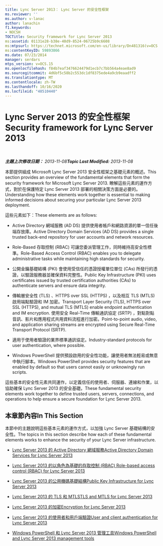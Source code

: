 ```yaml
---
title: Lync Server 2013： Lync Server 的安全性框架
ms.reviewer: ''
ms.author: v-lanac
author: lanachin
f1.keywords:
- NOCSH
TOCTitle: Security framework for Lync Server 2013
ms:assetid: 01131e28-b38e-40d9-8524-06725b9c6608
ms:mtpsurl: https://technet.microsoft.com/en-us/library/Dn481316(v=OCS.15)
ms:contentKeyID: 59893866
ms.date: 07/23/2014
manager: serdars
mtps_version: v=OCS.15
ms.openlocfilehash: f84b7eaf3476624479d1ecb7c7bb564a4eae8ad9
ms.sourcegitcommit: 4d6bf5c58b2c553dc1df8375ede4a9cb9eaadff2
ms.translationtype: MT
ms.contentlocale: zh-TW
ms.lasthandoff: 10/16/2020
ms.locfileid: "48510440"
---
```

# <a name="security-framework-for-lync-server-2013"></a><span data-ttu-id="42e4f-102">Lync Server 2013 的安全性框架</span><span class="sxs-lookup"><span data-stu-id="42e4f-102">Security framework for Lync Server 2013</span></span>

<div data-xmlns="http://www.w3.org/1999/xhtml">

<div class="topic" data-xmlns="http://www.w3.org/1999/xhtml" data-msxsl="urn:schemas-microsoft-com:xslt" data-cs="https://msdn.microsoft.com/">

<div data-asp="https://msdn2.microsoft.com/asp">



</div>

<div id="mainSection">

<div id="mainBody">

<span> </span>

<span data-ttu-id="42e4f-103">_**主題上次修改日期：** 2013-11-08_</span><span class="sxs-lookup"><span data-stu-id="42e4f-103">_**Topic Last Modified:** 2013-11-08_</span></span>

<span data-ttu-id="42e4f-104">本節提供組成 Microsoft Lync Server 2013 安全性框架之基礎元素的概述。</span><span class="sxs-lookup"><span data-stu-id="42e4f-104">This section provides an overview of the fundamental elements that form the security framework for Microsoft Lync Server 2013.</span></span> <span data-ttu-id="42e4f-105">瞭解這些元素的運作方式，對於在保護特定 Lync Server 2013 部署的相關決策方面是必要的。</span><span class="sxs-lookup"><span data-stu-id="42e4f-105">Understanding how these elements work together is essential to making informed decisions about securing your particular Lync Server 2013 deployment.</span></span>

<span data-ttu-id="42e4f-106">這些元素如下：</span><span class="sxs-lookup"><span data-stu-id="42e4f-106">These elements are as follows:</span></span>

  - <span data-ttu-id="42e4f-107">Active Directory 網域服務 (AD DS) 提供使用者帳戶和網路資源的單一信任後端存放庫。</span><span class="sxs-lookup"><span data-stu-id="42e4f-107">Active Directory Domain Services (AD DS) provides a single trusted back-end repository for user accounts and network resources.</span></span>

  - <span data-ttu-id="42e4f-108">Role-Based 存取控制 (RBAC) 可讓您委派管理工作，同時維持高安全性標準。</span><span class="sxs-lookup"><span data-stu-id="42e4f-108">Role-Based Access Control (RBAC) enables you to delegate administrative tasks while maintaining high standards for security.</span></span>

  - <span data-ttu-id="42e4f-109">公開金鑰基礎結構 (PKI) 會使用受信任的憑證授權單位單位 (CAs) 所發行的憑證，以驗證服務器並確保資料完整性。</span><span class="sxs-lookup"><span data-stu-id="42e4f-109">Public Key Infrastructure (PKI) uses certificates issued by trusted certification authorities (CAs) to authenticate servers and ensure data integrity.</span></span>

  - <span data-ttu-id="42e4f-110">傳輸層安全性 (TLS) 、HTTPS over SSL (HTTPS) ，以及相互 TLS (MTLS) 啟用端點驗證和 IM 加密。</span><span class="sxs-lookup"><span data-stu-id="42e4f-110">Transport Layer Security (TLS), HTTPS over SSL (HTTPS), and mutual TLS (MTLS) enable endpoint authentication and IM encryption.</span></span> <span data-ttu-id="42e4f-111">使用安全 Real-Time 傳輸通訊協定 (SRTP) ，對點對點音訊、影片和應用程式共用資料流程進行加密。</span><span class="sxs-lookup"><span data-stu-id="42e4f-111">Point-to-point audio, video, and application sharing streams are encrypted using Secure Real-Time Transport Protocol (SRTP).</span></span>

  - <span data-ttu-id="42e4f-112">適用于使用者驗證的業界標準通訊協定。</span><span class="sxs-lookup"><span data-stu-id="42e4f-112">Industry-standard protocols for user authentication, where possible.</span></span>

  - <span data-ttu-id="42e4f-113">Windows PowerShell 提供預設啟用的安全性功能，讓使用者無法輕易或無意中執行腳本。</span><span class="sxs-lookup"><span data-stu-id="42e4f-113">Windows PowerShell provides security features that are enabled by default so that users cannot easily or unknowingly run scripts.</span></span>

<span data-ttu-id="42e4f-114">這些基本的安全性元素共同運作，以定義信任的使用者、伺服器、連線和作業，以協助確保 Lync Server 2013 的安全基礎。</span><span class="sxs-lookup"><span data-stu-id="42e4f-114">These fundamental security elements work together to define trusted users, servers, connections, and operations to help ensure a secure foundation for Lync Server 2013.</span></span>

<div>

## <a name="in-this-section"></a><span data-ttu-id="42e4f-115">本章節內容</span><span class="sxs-lookup"><span data-stu-id="42e4f-115">In This Section</span></span>

<span data-ttu-id="42e4f-116">本節中的主題說明這些基本元素的運作方式，以加強 Lync Server 基礎結構的安全性。</span><span class="sxs-lookup"><span data-stu-id="42e4f-116">The topics in this section describe how each of these fundamental elements works to enhance the security of your Lync Server infrastructure.</span></span>

  - [<span data-ttu-id="42e4f-117">Lync Server 2013 的 Active Directory 網域服務</span><span class="sxs-lookup"><span data-stu-id="42e4f-117">Active Directory Domain Services for Lync Server 2013</span></span>](lync-server-2013-active-directory-domain-services-for-lync-server.md)

  - [<span data-ttu-id="42e4f-118">Lync Server 2013 的以角色為基礎的存取控制 (RBAC) </span><span class="sxs-lookup"><span data-stu-id="42e4f-118">Role-based access control (RBAC) for Lync Server 2013</span></span>](lync-server-2013-role-based-access-control-rbac.md)

  - [<span data-ttu-id="42e4f-119">Lync Server 2013 的公用機碼基礎結構</span><span class="sxs-lookup"><span data-stu-id="42e4f-119">Public Key Infrastructure for Lync Server 2013</span></span>](lync-server-2013-public-key-infrastructure.md)

  - [<span data-ttu-id="42e4f-120">Lync Server 2013 的 TLS 和 MTLS</span><span class="sxs-lookup"><span data-stu-id="42e4f-120">TLS and MTLS for Lync Server 2013</span></span>](lync-server-2013-tls-and-mtls.md)

  - [<span data-ttu-id="42e4f-121">Lync Server 2013 的加密</span><span class="sxs-lookup"><span data-stu-id="42e4f-121">Encryption for Lync Server 2013</span></span>](lync-server-2013-encryption.md)

  - [<span data-ttu-id="42e4f-122">Lync Server 2013 的使用者和用戶端驗證</span><span class="sxs-lookup"><span data-stu-id="42e4f-122">User and client authentication for Lync Server 2013</span></span>](lync-server-2013-user-and-client-authentication.md)

  - [<span data-ttu-id="42e4f-123">Windows PowerShell 和 Lync Server 2013 管理工具</span><span class="sxs-lookup"><span data-stu-id="42e4f-123">Windows PowerShell and Lync Server 2013 management tools</span></span>](lync-server-2013-windows-powershell-and-lync-server-management-tools.md)

</div>

</div>

<span> </span>

</div>

</div>

</div>

